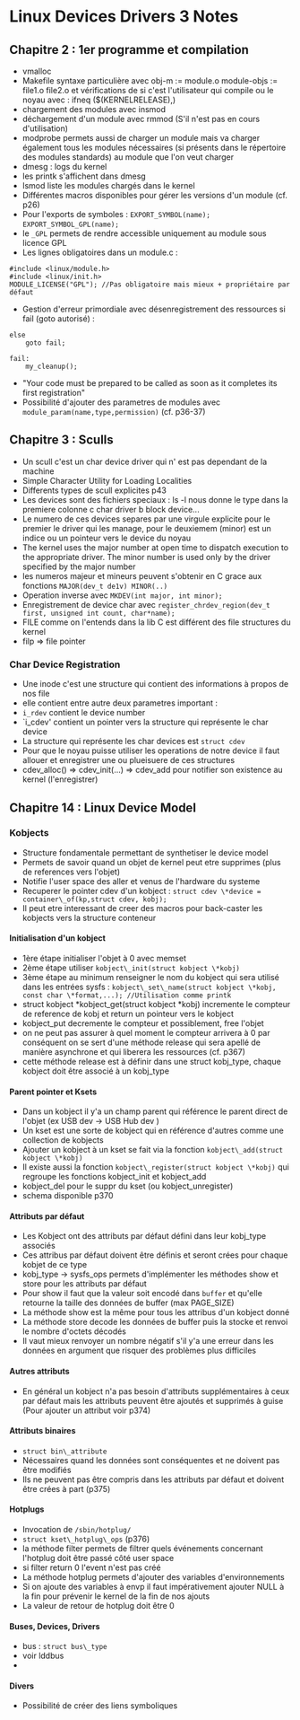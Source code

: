 # Linux Devices Drivers 3 Notes
## Chapitre 2 : 1er programme et compilation
- vmalloc
- Makefile syntaxe particulière avec
    obj-m := module.o
    module-objs := file1.o file2.o
et vérifications de si c'est l'utilisateur qui compile ou le noyau avec :
    ifneq ($(KERNELRELEASE),)
- chargement des modules avec insmod
- déchargement d'un module avec rmmod (S'il n'est pas en cours d'utilisation)
- modprobe permets aussi de charger un module mais va charger également tous les modules nécessaires (si présents dans le répertoire des modules standards) au module que l'on veut charger
- dmesg : logs du kernel
- les printk s'affichent dans dmesg 
- lsmod liste les modules chargés dans le kernel
- Différentes macros disponibles pour gérer les versions d'un module (cf. p26)
- Pour l'exports de symboles :
    `EXPORT_SYMBOL(name);`
    `EXPORT_SYMBOL_GPL(name);`
- le `_GPL` permets de rendre accessible uniquement au module sous licence GPL
- Les lignes obligatoires dans un module.c :
```
#include <linux/module.h>
#include <linux/init.h>
MODULE_LICENSE("GPL"); //Pas obligatoire mais mieux + propriétaire par défaut
```
- Gestion d'erreur primordiale avec désenregistrement des ressources si fail (goto autorisé) :
```
else
    goto fail;

fail:
    my_cleanup();
```
- "Your code must be prepared to be called as soon as it completes its first registration"
- Possibilité d'ajouter des parametres de modules avec `module_param(name,type,permission)` (cf. p36-37)

## Chapitre 3 : Sculls
- Un scull c'est un char device driver qui n' est pas dependant de la machine
- Simple Character Utility for Loading Localities
- Differents types de scull explicites p43
- Les devices sont des fichiers speciaux : ls -l nous donne le type dans la premiere colonne c char driver b block device...
- Le numero de ces devices separes par une virgule explicite pour le premier le driver qui les manage, pour le deuxiemem (minor) est un indice ou un pointeur vers le device du noyau
- The kernel uses the major number at open time to dispatch execution to the appropriate driver. The minor number is used only by the driver specified by the major number
- les numeros majeur et mineurs peuvent s'obtenir en C grace aux fonctions `MAJOR(dev_t de1v) MINOR(..)`
- Operation inverse avec `MKDEV(int major, int minor);`
- Enregistrement de device char avec `register_chrdev_region(dev_t first, unsigned int count, char*name);`
- FILE comme on l'entends dans la lib C est différent des file structures du kernel
- filp => file pointer

### Char Device Registration 
- Une inode c'est une structure qui contient des informations à propos de nos file
- elle contient entre autre deux parametres important :
- `i_rdev` contient le device number
- `i_cdev' contient un pointer vers la structure qui représente le char device
- La structure qui représente les char devices est `struct cdev`
- Pour que le noyau puisse utiliser les operations de notre device il faut allouer et enregistrer une ou plueisuere de ces structures
- cdev_alloc() => cdev_init(...) => cdev_add pour notifier son existence au kernel (l'enregistrer)

## Chapitre 14 : Linux Device Model
### Kobjects
- Structure fondamentale permettant de synthetiser le device model
- Permets de savoir quand un objet de kernel peut etre supprimes (plus de references vers l'objet)
- Notifie l'user space des aller et venus de l'hardware du systeme
- Recuperer le pointer cdev d'un kobject : `struct cdev \*device = container\_of(kp,struct cdev, kobj);`
- Il peut etre interessant de creer des macros pour back-caster les kobjects vers la structure conteneur

#### Initialisation d'un kobject
- 1ère étape initialiser l'objet à 0 avec memset
- 2ème étape utiliser `kobject\_init(struct kobject \*kobj)`
- 3ème étape au minimum renseigner le nom du kobject qui sera utilisé dans les entrées sysfs : `kobject\_set\_name(struct kobject \*kobj, const char \*format,...); //Utilisation comme printk`
- struct kobject *kobject_get(struct kobject *kobj) incremente le compteur de reference de kobj et return un pointeur vers le kobject
- kobject_put decremente le compteur et possiblement, free l'objet
- on ne peut pas assurer à quel moment le compteur arrivera à 0 par conséquent on se sert d'une méthode release qui sera apellé de manière asynchrone et qui liberera les ressources (cf. p367)
- cette méthode release est à définir dans une struct kobj_type, chaque kobject doit être associé à un kobj_type

#### Parent pointer et Ksets
- Dans un kobject il y'a un champ parent qui référence le parent direct de l'objet (ex USB dev -> USB Hub dev )
- Un kset est une sorte de kobject qui en référence d'autres comme une collection de kobjects
- Ajouter un kobject à un kset se fait via la fonction `kobject\_add(struct kobject \*kobj)`
- Il existe aussi la fonction `kobject\_register(struct kobject \*kobj)` qui regroupe les fonctions kobject\_init et kobject\_add
- kobject_del pour le suppr du kset (ou kobject_unregister)
- schema disponible p370

#### Attributs par défaut
- Les Kobject ont des attributs par défaut défini dans leur kobj_type associés
- Ces attribus par défaut doivent être définis et seront crées pour chaque kobjet de ce type
- kobj_type -> sysfs_ops permets d'implémenter les méthodes show et store pour les attributs par défaut
- Pour show il faut que la valeur soit encodé dans `buffer` et qu'elle retourne la taille des données de buffer (max PAGE_SIZE)
- La méthode show est la même pour tous les attribus d'un kobject donné
- La méthode store decode les données de buffer puis la stocke et renvoi le nombre d'octets décodés
- Il vaut mieux renvoyer un nombre négatif s'il y'a une erreur dans les données en argument que risquer des problèmes plus difficiles

#### Autres attributs
- En général un kobject n'a pas besoin d'attributs supplémentaires à ceux par défaut mais les attributs peuvent être ajoutés et supprimés à guise (Pour ajouter un attribut voir p374)

#### Attributs binaires
- `struct bin\_attribute`
- Nécessaires quand les données sont conséquentes et ne doivent pas être modifiés
- Ils ne peuvent pas être compris dans les attributs par défaut et doivent être crées à part (p375)

#### Hotplugs
- Invocation de `/sbin/hotplug/`
- `struct kset\_hotplug\_ops` (p376)
- la méthode filter permets de filtrer quels événements concernant l'hotplug doit être passé côté user space
- si filter return 0 l'event n'est pas créé
- La méthode hotplug permets d'ajouter des variables d'environnements 
- Si on ajoute des variables à envp il faut impérativement ajouter NULL à la fin pour prévenir le kernel de la fin de nos ajouts
- La valeur de retour de hotplug doit être 0

#### Buses, Devices, Drivers
- bus : `struct bus\_type`
- voir lddbus
- 

#### Divers
- Possibilité de créer des liens symboliques
